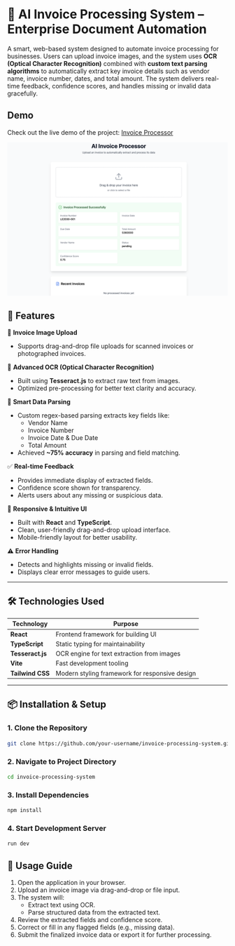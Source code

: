 # 🌟 AI Invoice Processing System – Enterprise Document Automation

A smart, web-based system designed to automate invoice processing for businesses. Users can upload invoice images, and the system uses **OCR (Optical Character Recognition)** combined with **custom text parsing algorithms** to automatically extract key invoice details such as vendor name, invoice number, dates, and total amount. The system delivers real-time feedback, confidence scores, and handles missing or invalid data gracefully.

## Demo

Check out the live demo of the project: [Invoice Processor](https://ai-invoice-processor.vercel.app/)

![Description](assets/image.png)

## 🚀 Features

📸 **Invoice Image Upload**  
- Supports drag-and-drop file uploads for scanned invoices or photographed invoices.

🧠 **Advanced OCR (Optical Character Recognition)**  
- Built using **Tesseract.js** to extract raw text from images.
- Optimized pre-processing for better text clarity and accuracy.

📝 **Smart Data Parsing**  
- Custom regex-based parsing extracts key fields like:
    - Vendor Name
    - Invoice Number
    - Invoice Date & Due Date
    - Total Amount
- Achieved **~75% accuracy** in parsing and field matching.

✅ **Real-time Feedback**  
- Provides immediate display of extracted fields.
- Confidence score shown for transparency.
- Alerts users about any missing or suspicious data.

🎨 **Responsive & Intuitive UI**  
- Built with **React** and **TypeScript**.
- Clean, user-friendly drag-and-drop upload interface.
- Mobile-friendly layout for better usability.

⚠️ **Error Handling**  
- Detects and highlights missing or invalid fields.
- Displays clear error messages to guide users.

---

## 🛠️ Technologies Used

| Technology | Purpose |
|---|---|
| **React** | Frontend framework for building UI |
| **TypeScript** | Static typing for maintainability |
| **Tesseract.js** | OCR engine for text extraction from images |
| **Vite** | Fast development tooling |
| **Tailwind CSS** | Modern styling framework for responsive design |

---

## 📦 Installation & Setup

### 1. Clone the Repository

```bash
git clone https://github.com/your-username/invoice-processing-system.git
```

### 2. Navigate to Project Directory
```bash
cd invoice-processing-system
```

### 3. Install Dependencies
```bash
npm install
```

### 4. Start Development Server
```bash
run dev
```

## 🚀 Usage Guide
1. Open the application in your browser.
2. Upload an invoice image via drag-and-drop or file input.
3. The system will:
    - Extract text using OCR.
    - Parse structured data from the extracted text.
4. Review the extracted fields and confidence score.
5. Correct or fill in any flagged fields (e.g., missing data).
6. Submit the finalized invoice data or export it for further processing.
